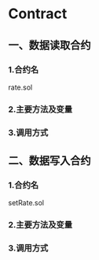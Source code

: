 # Contract

## 一、数据读取合约

### 1.合约名

rate.sol

### 2.主要方法及变量

### 3.调用方式

## 二、数据写入合约

### 1.合约名

setRate.sol

### 2.主要方法及变量

### 3.调用方式